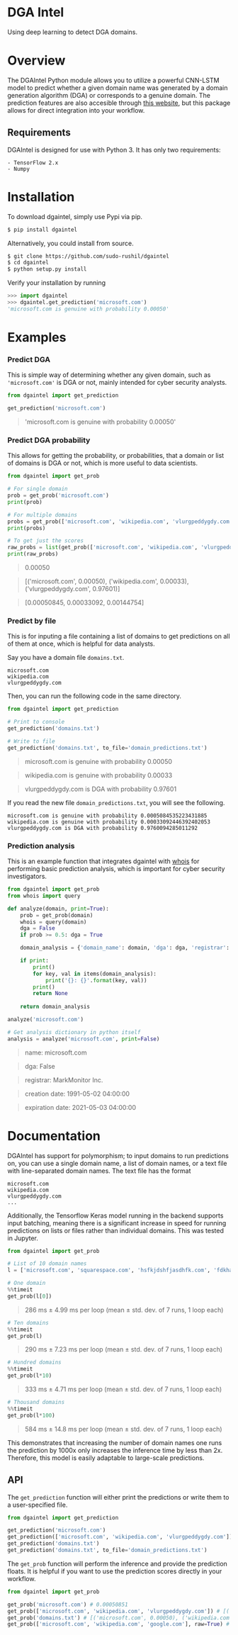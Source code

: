 # DGA Intel

Using deep learning to detect DGA domains.

# Overview
The DGAIntel Python module allows you to utilize a powerful CNN-LSTM model to predict whether a given domain name was generated by a domain generation algorithm (DGA) or corresponds to a genuine domain. The prediction features are also accesible through [this website](http://www.dgaintel.com/), but this package allows for direct integration into your workflow.

## Requirements

DGAIntel is designed for use with Python 3. It has only two requirements:

    - TensorFlow 2.x
    - Numpy

# Installation

To download dgaintel, simply use Pypi via pip.
```sh
$ pip install dgaintel
```

Alternatively, you could install from source.
```sh
$ git clone https://github.com/sudo-rushil/dgaintel
$ cd dgaintel
$ python setup.py install
```

Verify your installation by running
```Python
>>> import dgaintel
>>> dgaintel.get_prediction('microsoft.com')
'microsoft.com is genuine with probability 0.00050'
```

# Examples

### Predict DGA
This is simple way of determining whether any given domain, such as `'microsoft.com'` is DGA or not, mainly intended for cyber security analysts.

```Python
from dgaintel import get_prediction

get_prediction('microsoft.com')
```
> 'microsoft.com is genuine with probability 0.00050'

### Predict DGA probability
This allows for getting the probability, or probabilities, that a domain or list of domains is DGA or not, which is more useful to data scientists.

```Python
from dgaintel import get_prob

# For single domain
prob = get_prob('microsoft.com')
print(prob)

# For multiple domains
probs = get_prob(['microsoft.com', 'wikipedia.com', 'vlurgpeddygdy.com'])
print(probs)

# To get just the scores
raw_probs = list(get_prob(['microsoft.com', 'wikipedia.com', 'vlurgpeddygdy.com']))
print(raw_probs)
```

> 0.00050

> [('microsoft.com', 0.00050), ('wikipedia.com', 0.00033), ('vlurgpeddygdy.com', 0.97601)]

> [0.00050845, 0.00033092, 0.00144754]

### Predict by file
This is for inputing a file containing a list of domains to get predictions on all of them at once, which is helpful for data analysts.

Say you have a domain file `domains.txt`.
```
microsoft.com
wikipedia.com
vlurgpeddygdy.com
```

Then, you can run the following code in the same directory.
```Python
from dgaintel import get_prediction

# Print to console
get_prediction('domains.txt')

# Write to file
get_prediction('domains.txt', to_file='domain_predictions.txt')
```

> microsoft.com is genuine with probability 0.00050

> wikipedia.com is genuine with probability 0.00033

> vlurgpeddygdy.com is DGA with probability 0.97601

If you read the new file `domain_predictions.txt`, you will see the following.

```
microsoft.com is genuine with probability 0.0005084535223431885
wikipedia.com is genuine with probability 0.00033092446392402053
vlurgpeddygdy.com is DGA with probability 0.9760094285011292
```

### Prediction analysis 
This is an example function that integrates dgaintel with [whois](https://pypi.org/project/whois/) for performing basic prediction analysis, which is important for cyber security investigators.

```Python
from dgaintel import get_prob
from whois import query

def analyze(domain, print=True):
    prob = get_prob(domain)
    whois = query(domain)
    dga = False
    if prob >= 0.5: dga = True

    domain_analysis = {'domain_name': domain, 'dga': dga, 'registrar': whois.registrar, 'creation date' : whois.creation_date, 'expiration date': whois.expiration_date}

    if print:
        print()
        for key, val in items(domain_analysis):
            print('{}: {}'.format(key, val))
        print()
        return None
    
    return domain_analysis

analyze('microsoft.com')

# Get analysis dictionary in python itself
analysis = analyze('microsoft.com', print=False)
```

> name: microsoft.com

> dga: False

> registrar: MarkMonitor Inc.

> creation date: 1991-05-02 04:00:00

> expiration date: 2021-05-03 04:00:00


# Documentation
DGAIntel has support for polymorphism; to input domains to run predictions on, you can use a single domain name, a list of domain names, or a text file with line-separated domain names. The text file has the format

```
microsoft.com
wikipedia.com
vlurgpeddygdy.com
...
```

Additionally, the Tensorflow Keras model running in the backend supports input batching, meaning there is a significant increase in speed for running predictions on lists or files rather than individual domains. This was tested in Jupyter.

```Python
from dgaintel import get_prob

# List of 10 domain names
l = ['microsoft.com', 'squarespace.com', 'hsfkjdshfjasdhfk.com', 'fdkhakshfda.com', 'foilfencersarebad.com', 'foilfencersarebad.com', 'foilfencersarebad.com', 'discojjfdsf.com', 'fasddafhkj.com', 'wikipedai.com']
```

```Python
# One domain
%%timeit
get_prob(l[0])
```

> 286 ms ± 4.99 ms per loop (mean ± std. dev. of 7 runs, 1 loop each)

```Python
# Ten domains
%%timeit
get_prob(l)
```

> 290 ms ± 7.23 ms per loop (mean ± std. dev. of 7 runs, 1 loop each)

```Python
# Hundred domains
%%timeit
get_prob(l*10)
```

> 333 ms ± 4.71 ms per loop (mean ± std. dev. of 7 runs, 1 loop each)

```Python
# Thousand domains
%%timeit
get_prob(l*100)
```

> 584 ms ± 14.8 ms per loop (mean ± std. dev. of 7 runs, 1 loop each)

This demonstrates that increasing the number of domain names one runs the prediction by 1000x only increases the inference time by less than 2x. Therefore, this model is easily adaptable to large-scale predictions.

## API 
The `get_prediction` function will either print the predictions or write them to a user-specified file.
```Python
from dgaintel import get_prediction

get_prediction('microsoft.com')
get_prediction(['microsoft.com', 'wikipedia.com', 'vlurgpeddygdy.com'])
get_prediction('domains.txt')
get_prediction('domains.txt', to_file='domain_predictions.txt')
```

The `get_prob` function will perform the inference and provide the prediction floats. It is helpful if you want to use the prediction scores directly in your workflow.
```Python
from dgaintel import get_prob

get_prob('microsoft.com') # 0.00050851
get_prob(['microsoft.com', 'wikipedia.com', 'vlurgpeddygdy.com']) # [('microsoft.com', 0.00050), ('wikipedia.com', 0.00033), ('vlurgpeddygdy.com', 0.0.97601)]
get_prob('domains.txt') # [('microsoft.com', 0.00050), ('wikipedia.com', 0.00033), ('vlurgpeddygdy.com', 0.97601)]
get_prob(['microsoft.com', 'wikipedia.com', 'google.com'], raw=True) # array([0.00050, 0.00033, 0.0.97601], dtype=float32)
```